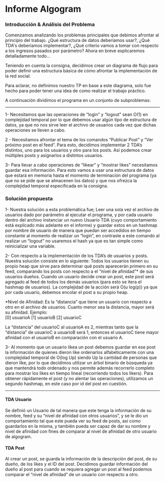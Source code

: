 #  Informe Algogram 



### Introducción & Análisis del Problema
Comenzamos analizando los problemas principales que debimos afrontar al principio del trabajo. ¿Qué estructura de datos deberíamos usar?, ¿Qué TDA's deberíamos implementar?, ¿Qué criterio vamos a tomar con respecto a los ingresos pasados por parámetro? Ahora en breve explicaremos detalladamente todo…

Teniendo en cuenta la consigna, decidimos crear un diagrama de flujo para poder definir una estructura básica de cómo afrontar la implementación de la red social. 

Para aclarar, no definimos nuestro TP en base a este diagrama, solo fue hecho para poder tener una idea de como realizar el trabajo práctico.

A continuación dividimos el programa en un conjunto de subproblemas:
<hr>
1- Necesitamos que las operaciones de “login” y “logout” sean O(1) en complejidad temporal por lo que debemos usar algún tipo de estructura de datos, ya que no nos sirve leer el archivo de usuarios cada vez que dichas operaciones se lleven a cabo.




2 - Necesitamos afrontar el tema de los comandos “Publicar Post” y “Ver próximo post en el feed”. Para esto, decidimos implementar 2 TDA’s distintos, uno para los usuarios y otro para los posts. Así podemos crear múltiples posts y asignarlos a distintos usuarios.

3- Para llevar a cabo operaciones de “likear” y “mostrar likes” necesitamos guardar esa información. Para esto vamos a usar una estructura de datos que estará en memoria hasta el momento de terminación del programa (ya que no se pide que se almacenen los datos) y que nos ofrezca la complejidad temporal especificada en la consigna.

### Solución propuesta

1- Nuestra solución a esta problemática fue; Leer una sola vez el archivo de usuarios dado por parámetro al ejecutar el programa, y por cada usuario dentro del archivo instanciar un nuevo Usuario TDA (cuyo comportamiento está explicado más adelante en el informe) y guardar estos en un hashmap por nombre de usuario de manera que puedan ser accedidos en tiempo constante al momento de realizar un “login”, en contraste a este comando al realizar un “logout” no usaremos el hash ya que es tan simple como reinicializar una variable.

2- Con respecto a la implementación de los TDA’s de usuarios y posts. Nuestra solución consiste en lo siguiente:
Todos los usuarios tienen su propio heap que sirve para determinar qué posts aparecerán primero en su feed, comparando los posts con respecto a el “nivel de afinidad”*  de sus usuarios dueños. Cuando un usuario decide crear un post, este post será agregado al feed de todos los demás usuarios (para esto se itera el hashmap de usuarios).
La complejidad de la acción será O(u log(p)) ya que por cada usuario, debemos encolar el post a su propio heap.

*Nivel de Afinidad: 
Es la “distancia” que tiene un usuario con respecto a otro en el archivo de usuarios.
Cuanto menor sea la distancia, mayor será su afinidad.
Ejemplo:	 
[0] usuarioA 
[1] usuarioB 
[2] usuarioC 

La “distancia” del usuarioC al usuarioA es 2, mientras tanto que la “distancia” de usuarioC a usuarioB será 1, entonces el usuarioC tiene mayor afinidad con el usuarioB en comparación con el usuario A.




3- Al momento que un usuario likea un post debemos guardar en ese post la información de quienes dieron like ordenarlos alfabéticamente con una complejidad temporal de O(log Up) siendo Up la cantidad de personas que dieron like, por lo que decidimos utilizar un árbol binario de búsqueda ya que mantendrá todo ordenado y nos permite además recorrerlo completo para mostrar los likes en tiempo lineal (recorriendo todos los likers). Para obtener rápidamente el post (y no alentar las operaciones), utilizamos un segundo hashmap, en este caso por id del post en cuestión.

<hr>

#### TDA Usuario

Se definió un Usuario de tal manera que este tenga la información de su nombre, feed y su “nivel de afinidad con otros usuarios”, y se le dio un comportamiento tal que este pueda ver su feed de posts, así como guardarlos en la misma, y también pueda ser capaz de dar su nombre y nivel de afinidad con fines de comparar al nivel de afinidad de otro usuario de algogram.


#### TDA Post

Al crear un post, se guarda la información de la descripción del post, de su dueño, de los likes y el ID del post. Decidimos guardar información del dueño al post para cuando se requiera agregar un post al feed podemos comparar el “nivel de afinidad” de un usuario con respecto a otro.

